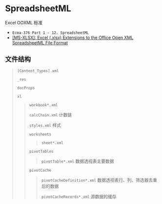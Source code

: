 # SpreadsheetML

Excel OOXML 标准

- `Ecma-376 Part 1 - 12. SpreadsheetML`
- [[MS-XLSX]: Excel (.xlsx) Extensions to the Office Open XML SpreadsheetML File Format](https://learn.microsoft.com/en-us/openspecs/office_standards/ms-xlsx/2c5dee00-eff2-4b22-92b6-0738acd4475e)

## 文件结构

> `[Content_Types].xml`
>
> `_res`
>
> `docProps`
>
> `xl`
>
> > `workbook*.xml`
> >
> > `calcChain.xml` 计数链
> >
> > `styles.xml` 样式
> >
> > `worksheets`
> >
> > > `sheet*.xml`
> >
> > `pivotTables`
> >
> > > `pivotTable*.xml` 数据透视表主要数据
> >
> > `pivotCache`
> >
> > > `pivotCacheDefinition*.xml` 数据透视表行、列、筛选器去重后的数据
> > >
> > > `pivotCacheRecords*.xml` 源数据的缓存
